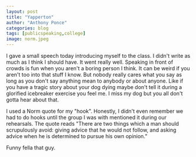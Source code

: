 ```yaml
---
layout: post
title: "Yapperton"
author: "Anthony Ponce"
categories: blog
tags: [publicspeaking,college]
image: norm.jpeg
---
```


I gave a small speech today introducing myself to the class. I didn't write as much as I think I should have. It went really well. Speaking in front of crowds is fun when you aren't a boring person I think. It can be weird if you aren't too into that stuff I know. But nobody really cares what you say as long as you don't say anything mean to anybody or about anyone. Like if you have a tragic story about your dog dying maybe don't tell it during a glorified icebreaker exercise you feel me. I miss my dog but you all don't gotta hear about that.

I used a Norm quote for my "hook". Honestly, I didn't even remember we had to do hooks until the group I was with mentioned it during our rehearsals. The quote reads "There are two things which a man should scrupulously avoid: giving advice that he would not follow, and asking advice when he is determined to pursue his own opinion.”

Funny fella that guy. 
